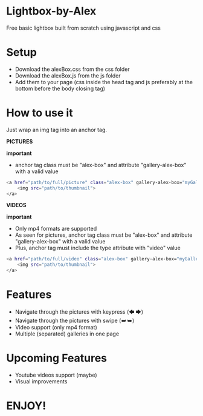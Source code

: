 # Lightbox-by-Alex
Free basic lightbox built from scratch using javascript and css


# Setup
- Download the alexBox.css from the css folder
- Download the alexBox.js from the js folder
- Add them to your page (css inside the head tag and js preferably at the bottom before the body closing tag)


# How to use it
Just wrap an img tag into an anchor tag.


**PICTURES**

**important**
- anchor tag class must be "alex-box" and attribute "gallery-alex-box" with a valid value

```sh
<a href="path/to/full/picture" class="alex-box" gallery-alex-box="myGallery">
    <img src="path/to/thumbnail">
</a>
```

**VIDEOS**

**important**
- Only mp4 formats are supported
- As seen for pictures, anchor tag class must be "alex-box" and attribute "gallery-alex-box" with a valid value
- Plus, anchor tag must include the type attribute with "video" value

```sh
<a href="path/to/full/video" class="alex-box" gallery-alex-box="myGallery2" type="video">
    <img src="path/to/thumbnail">
</a>
```
# Features
- Navigate through the pictures with keypress (🡄 🡆)
- Navigate through the pictures with swipe (⮨ ⮩)
- Video support (only mp4 format)
- Multiple (separated) galleries in one page

# Upcoming Features
- Youtube videos support (maybe)
- Visual improvements


# ENJOY!
